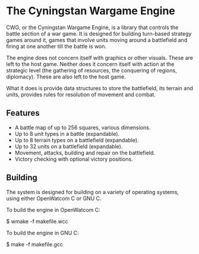 The Cyningstan Wargame Engine
=============================

CWG, or the Cyningstan Wargame Engine, is a library that controls the
battle section of a war game. It is designed for building turn-based
strategy games around it, games that involve units moving around a
battlefield and firing at one another till the battle is won.

The engine does not concern itself with graphics or other
visuals. These are left to the host game. Neither does it concern
itself with action at the strategic level (the gathering of resources,
the conquering of regions, diplomacy). These are also left to the host
game.

What it does is provide data structures to store the battlefield, its
terrain and units, provides rules for resolution of movement and
combat.

Features
--------

* A battle map of up to 256 squares, various dimensions.
* Up to 8 unit types in a battle (expandable).
* Up to 8 terrain types on a battlefield (expandable).
* Up to 32 units on a battlefield (expandable).
* Movement, attacks, building and repair on the battlefield.
* Victory checking with optional victory positions.

Building
--------

The system is designed for building on a variety of operating systems,
using either OpenWatcom C or GNU C.

To build the engine in OpenWatcom C:

$ wmake -f makefile.wcc

To build the engine in GNU C:

$ make -f makefile.gcc
